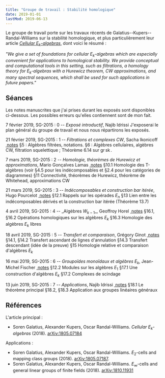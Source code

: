 ```yaml
---
title: "Groupe de travail : Stabilité homologique"
date: 2019-01-01
lastMod: 2019-06-13
---
```


Le groupe de travail porte sur les travaux récents de Galatius--Kupers--Randal-Williams sur la stabilité homologique, et plus particulièrement leur article [_Cellular $E_k$-algebras_](https://arxiv.org/abs/1805.07184), dont voici le résumé :

_"We give a set of foundations for cellular $E_k$-algebras which are especially convenient for applications to homological stability. We provide conceptual and computational tools in this setting, such as filtrations, a homology theory for $E_k$-algebras with a Hurewicz theorem, CW approximations, and many spectral sequences, which shall be used for such applications in future papers."_

## Séances

Les notes manuscrites que j'ai prises durant les exposés sont disponibles ci-dessous.
Les possibles erreurs qu'elles contiennent sont de mon fait.

7 février 2019, SG-2015
: 0 -- _Exposé introductif_, Najib Idrissi
J'exposerai le plan général du groupe de travail et nous nous répartirons les exposés.

21 février 2019, SG-2015
: 1 -- _Filtrations et complexes CW_, Sacha Ikonicoff <a class="badge bg-primary" href="E1-Filtrations-Algebres-CW.pdf"><i class="bi bi-file-earmark-text"></i>&nbsp;notes</a>
§5 : Algèbres filtrées, notations.
§6 : Algèbres cellulaires, algèbres CW, filtration squelettique ; Théorème 6.14 sur $\operatorname{gr} \operatorname{sk}$.

7 mars 2019, SG-2015
: 2 -- _Homologie, théorèmes de Hurewicz et approximations_, Mario Gonçalves Lamas <a class="badge bg-primary" href="E2-Homologie-Hurewicz-Approximations.pdf"><i class="bi bi-file-earmark-text"></i>&nbsp;notes</a>
§10.1 Homologie des T-algèbres (voir §4.5 pour les indécomposables et §2.4 pour les catégories de diagrammes)
§11 Connectivité, théorèmes de Hurewicz, théorème de Whitehead, approximations CW

21 mars 2019, SG-2015
: 3 -- _Indécomposables et construction bar itérée_, Hugo Pourcelot <a class="badge bg-primary" href="E3-Indecomposables-Bar-iteree.pdf"><i class="bi bi-file-earmark-text"></i>&nbsp;notes</a>
§12.1 Rappels sur les opérades $E_n$
§13 Lien entre les indécomposables dérivés et la construction bar itérée (Théorème 13.7)

4 avril 2019, SG-2015
: 4 -- _Algèbres $W_{k-1}$\_, Geoffroy Horel <a class="badge bg-primary" href="E4-Algebres-Wk.pdf"><i class="bi bi-file-earmark-text"></i>&nbsp;notes</a>
§16.1, §16.2 Opérations homologiques sur les algèbres $E_k$
§16.3 Homologie des algèbres $E_k$ libres <!--zapper 16.4-->

18 avril 2019, SG-2015
: 5 -- _Transfert et comparaison_, Grégory Ginot <a class="badge bg-primary" href="E5-Transfert-Comparaison.pdf"><i class="bi bi-file-earmark-text"></i>&nbsp;notes</a>
§14.1, §14.2 Transfert ascendant de lignes d'annulation
§14.3 Transfert descendant (idée de la preuve)
§15 Homologie relative et comparaison d'algèbres $E_k$

16 mai 2019, SG-2015
: 6 -- _Groupoïdes monoïdaux et algèbres $E_k$_, Jean-Michel Fischer <a class="badge bg-primary" href="E6-Groupoides-Algebres.pdf"><i class="bi bi-file-earmark-text"></i>&nbsp;notes</a>
§12.2 Modules sur les algèbres $E_1$
§17.1 Une construction d'algèbres $E_k$
§17.2 Complexes de scindage

13 juin 2019, SG-2015
: 7 -- _Applications_, Najib Idrissi <a class="badge bg-primary" href="E7-Applications.pdf"><i class="bi bi-file-earmark-text"></i>&nbsp;notes</a>
§18.1 Le théorème principal
§18.2, §18.3 Application aux groupes linéaires généraux

## Références

L'article principal :

- Soren Galatius, Alexander Kupers, Oscar Randal-Williams. _Cellular $E_k$-algebras_ (2018). [arXiv:1805.07184](https://arxiv.org/abs/1805.07184)

Applications :

- Soren Galatius, Alexander Kupers, Oscar Randal-Williams. $E_2$-cells and mapping class groups (2018). [arXiv:1805.07187](https://arxiv.org/abs/1805.07187).
- Soren Galatius, Alexander Kupers, Oscar Randal-Williams. $E_{\infty}$-cells and general linear groups of finite fields (2018). [arXiv:1810.11931](https://arxiv.org/abs/1810.11931)

